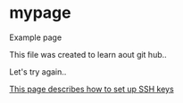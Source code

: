 # mypage
Example page

This file was created to learn aout git hub..

Let's try again..

[This page describes how to set up SSH keys](https://help.github.com/articles/generating-ssh-keys/#platform-windows)
